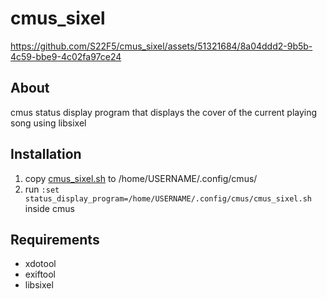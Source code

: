 cmus_sixel
==========

https://github.com/S22F5/cmus_sixel/assets/51321684/8a04ddd2-9b5b-4c59-bbe9-4c02fa97ce24

## About
cmus status display program that displays the cover of the current playing song using libsixel

## Installation
1. copy [cmus_sixel.sh](https://raw.githubusercontent.com/S22F5/cmus_sixel/main/cmus_sixel.sh) to /home/USERNAME/.config/cmus/
2. run ```:set status_display_program=/home/USERNAME/.config/cmus/cmus_sixel.sh``` inside cmus

## Requirements
- xdotool
- exiftool
- libsixel
